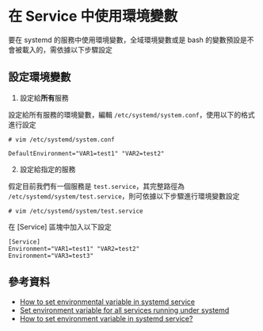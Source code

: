 # 在 Service 中使用環境變數

要在 systemd 的服務中使用環境變數，全域環境變數或是 bash 的變數預設是不會被載入的，需依據以下步驟設定

## 設定環境變數

1. 設定給**所有**服務

  設定給所有服務的環境變數，編輯 `/etc/systemd/system.conf`，使用以下的格式進行設定
  
  ```console
  # vim /etc/systemd/system.conf
  ```
  
  ```plaintext
  DefaultEnvironment="VAR1=test1" "VAR2=test2"
  ```

2. 設定給指定的服務

  假定目前我們有一個服務是 `test.service`，其完整路徑為 `/etc/systemd/system/test.service`，則可依據以下步驟進行環境變數設定
  
  ```console
  # vim /etc/systemd/system/test.service
  ```
  
  在 [Service] 區塊中加入以下設定
  
  ```plaintext
  [Service]
  Environment="VAR1=test1" "VAR2=test2"
  Environment="VAR3=test3"
  ```

## 參考資料

- [How to set environmental variable in systemd service](https://unix.stackexchange.com/a/455283)
- [Set environment variable for all services running under systemd](https://unix.stackexchange.com/a/320570)
- [How to set environment variable in systemd service?](https://serverfault.com/a/413408)
